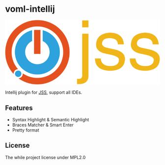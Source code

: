 # voml-intellij

<p align="center"><img src="https://raw.githubusercontent.com/oovm/LogoDesign/main/logos/jss/1x/title.png"/></p>

<!-- Plugin description -->

Intellij plugin for [JSS](https://github.com/voml/jss), support all IDEs.

## Features
- Syntax Highlight & Semantic Highlight
- Braces Matcher & Smart Enter
- Pretty format

## License

The while project license under MPL2.0

<!-- Plugin description end -->
